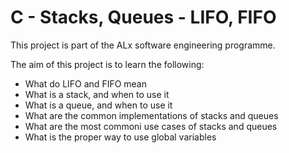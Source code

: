 # C - Stacks, Queues - LIFO, FIFO

This project is part of the ALx software engineering programme.

The aim of this project is to learn the following:
- What do LIFO and FIFO mean
- What is a stack, and when to use it
- What is a queue, and when to use it
- What are the common implementations of stacks and queues
- What are the most commoni use cases of stacks and queues
- What is the proper way to use global variables


